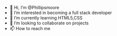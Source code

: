 - 👋 Hi, I’m @Phillipsmoore
- 👀 I’m interested in becoming a full stack developer
- 🌱 I’m currently learning HTML5,CSS 
- 💞️ I’m looking to collaborate on projects
- 📫 How to reach me 

<!---
Phillipsmoore/Phillipsmoore is a ✨ special ✨ repository because its `README.md` (this file) appears on your GitHub profile.
You can click the Preview link to take a look at your changes.
--->
